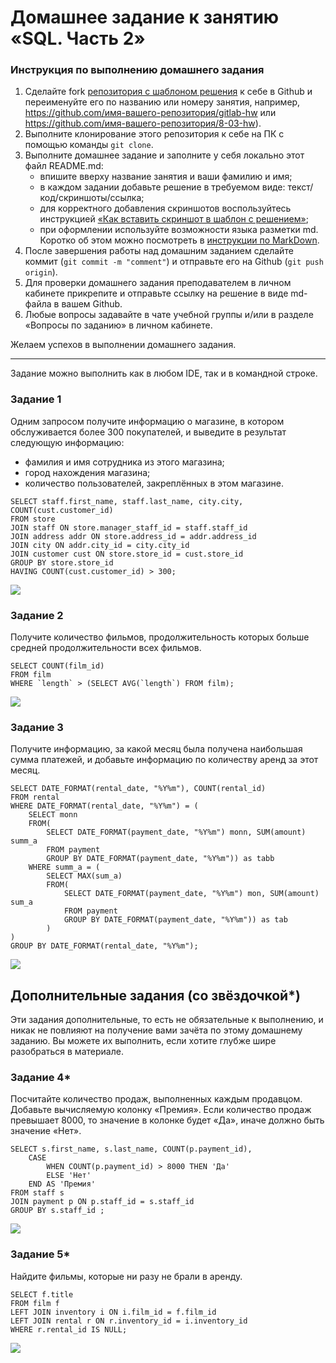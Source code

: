 # Домашнее задание к занятию «SQL. Часть 2»

### Инструкция по выполнению домашнего задания

1. Сделайте fork [репозитория c шаблоном решения](https://github.com/netology-code/sys-pattern-homework) к себе в Github и переименуйте его по названию или номеру занятия, например, https://github.com/имя-вашего-репозитория/gitlab-hw или https://github.com/имя-вашего-репозитория/8-03-hw).
2. Выполните клонирование этого репозитория к себе на ПК с помощью команды `git clone`.
3. Выполните домашнее задание и заполните у себя локально этот файл README.md:
   - впишите вверху название занятия и ваши фамилию и имя;
   - в каждом задании добавьте решение в требуемом виде: текст/код/скриншоты/ссылка;
   - для корректного добавления скриншотов воспользуйтесь инструкцией [«Как вставить скриншот в шаблон с решением»](https://github.com/netology-code/sys-pattern-homework/blob/main/screen-instruction.md);
   - при оформлении используйте возможности языка разметки md. Коротко об этом можно посмотреть в [инструкции по MarkDown](https://github.com/netology-code/sys-pattern-homework/blob/main/md-instruction.md).
4. После завершения работы над домашним заданием сделайте коммит (`git commit -m "comment"`) и отправьте его на Github (`git push origin`).
5. Для проверки домашнего задания преподавателем в личном кабинете прикрепите и отправьте ссылку на решение в виде md-файла в вашем Github.
6. Любые вопросы задавайте в чате учебной группы и/или в разделе «Вопросы по заданию» в личном кабинете.

Желаем успехов в выполнении домашнего задания.

---

Задание можно выполнить как в любом IDE, так и в командной строке.

### Задание 1

Одним запросом получите информацию о магазине, в котором обслуживается более 300 покупателей, и выведите в результат следующую информацию: 
- фамилия и имя сотрудника из этого магазина;
- город нахождения магазина;
- количество пользователей, закреплённых в этом магазине.

```
SELECT staff.first_name, staff.last_name, city.city, COUNT(cust.customer_id) 
FROM store
JOIN staff ON store.manager_staff_id = staff.staff_id 
JOIN address addr ON store.address_id = addr.address_id 
JOIN city ON addr.city_id = city.city_id 
JOIN customer cust ON store.store_id = cust.store_id 
GROUP BY store.store_id 
HAVING COUNT(cust.customer_id) > 300;
```
![](img/12-04/1.png)

### Задание 2

Получите количество фильмов, продолжительность которых больше средней продолжительности всех фильмов.

```
SELECT COUNT(film_id) 
FROM film 
WHERE `length` > (SELECT AVG(`length`) FROM film);
```
![](img/12-04/2.png)

### Задание 3

Получите информацию, за какой месяц была получена наибольшая сумма платежей, и добавьте информацию по количеству аренд за этот месяц.

```
SELECT DATE_FORMAT(rental_date, "%Y%m"), COUNT(rental_id)
FROM rental
WHERE DATE_FORMAT(rental_date, "%Y%m") = (
	SELECT monn
	FROM(
		SELECT DATE_FORMAT(payment_date, "%Y%m") monn, SUM(amount) summ_a
		FROM payment
		GROUP BY DATE_FORMAT(payment_date, "%Y%m")) as tabb
	WHERE summ_a = (
		SELECT MAX(sum_a)
		FROM(
			SELECT DATE_FORMAT(payment_date, "%Y%m") mon, SUM(amount) sum_a
			FROM payment
			GROUP BY DATE_FORMAT(payment_date, "%Y%m")) as tab
		) 
)
GROUP BY DATE_FORMAT(rental_date, "%Y%m");
```
![](img/12-04/3.png)


## Дополнительные задания (со звёздочкой*)
Эти задания дополнительные, то есть не обязательные к выполнению, и никак не повлияют на получение вами зачёта по этому домашнему заданию. Вы можете их выполнить, если хотите глубже шире разобраться в материале.

### Задание 4*

Посчитайте количество продаж, выполненных каждым продавцом. Добавьте вычисляемую колонку «Премия». Если количество продаж превышает 8000, то значение в колонке будет «Да», иначе должно быть значение «Нет».

```
SELECT s.first_name, s.last_name, COUNT(p.payment_id),
	CASE 
		WHEN COUNT(p.payment_id) > 8000 THEN 'Да'
		ELSE 'Нет'
	END AS 'Премия'	
FROM staff s
JOIN payment p ON p.staff_id = s.staff_id 
GROUP BY s.staff_id ;
```
![](img/12-04/4.png)

### Задание 5*

Найдите фильмы, которые ни разу не брали в аренду.

```
SELECT f.title
FROM film f 
LEFT JOIN inventory i ON i.film_id = f.film_id 
LEFT JOIN rental r ON r.inventory_id = i.inventory_id 
WHERE r.rental_id IS NULL;
```
![](img/12-04/5.png)